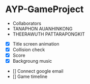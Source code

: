 # AYP-GameProject

* Collaborators
 * TANAPHON AUANHINKONG
 * THEERAWUTH PATTARAPONGKIT

- [x] Title screen animation
- [x] Collision check
- [x] Score
- [x] Backgroung music
- [] Connect google email
- [] Game timeline
